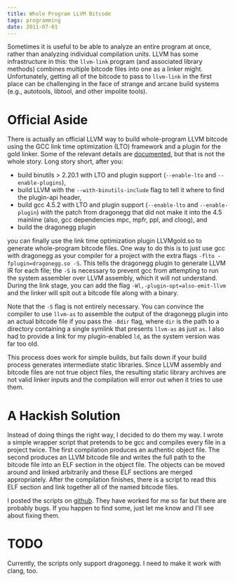 ```yaml
---
title: Whole Program LLVM Bitcode
tags: programming
date: 2011-07-01
---
```


Sometimes it is useful to be able to analyze an entire program at
once, rather than analyzing individual compilation units.  LLVM has
some infrastructure in this: the `llvm-link` program (and associated
library methods) combines multiple bitcode files into one as a linker
might.  Unfortunately, getting all of the bitcode to pass to
`llvm-link` in the first place can be challenging in the face of
strange and arcane build systems (e.g., autotools, libtool, and other
impolite tools).

Official Aside
==============

There is actually an official LLVM way to build whole-program LLVM
bitcode using the GCC link time optimization (LTO) framework and a
plugin for the gold linker.  Some of the relevant details are
[documented](http://llvm.org/docs/GoldPlugin.html "Gold Plugin
Documentation"), but that is not the whole story.  Long story short,
after you:

 * build binutils > 2.20.1 with LTO and plugin support (`--enable-lto` and
   `--enable-plugins`),
 * build LLVM with the `--with-binutils-include` flag to tell it where to find
   the plugin-api header,
 * build gcc 4.5.2 with LTO and plugin support (`--enable-lto` and `--enable-plugin`)
   _with_ the patch from dragonegg that did not make it into the 4.5 mainline (also,
   gcc dependencies mpc, mpfr, ppl, and cloog), and
 * build the dragonegg plugin

you can finally use the link time optimization plugin LLVMgold.so to
generate whole-program bitcode files.  One way to do this is to just
use gcc with dragonegg as your compiler for a project with the extra
flags `-flto -fplugin=dragonegg.so -S`.  This tells the dragonegg
plugin to generate LLVM IR for each file; the `-S` is necessary to
prevent gcc from attempting to run the system assembler over LLVM
assembly, which it will not understand.  During the link stage, you
can add the flag `-Wl,-plugin-opt=also-emit-llvm` and the linker will
spit out a bitcode file along with a binary.

Note that the `-S` flag is not entirely necessary.  You can convince
the compiler to use `llvm-as` to assemble the output of the dragonegg
plugin into an actual bitcode file if you pass the `-Bdir` flag, where
`dir` is the path to a directory containing a single symlink that
presents `llvm-as` as just `as`.  I also had to provide a link for my
plugin-enabled `ld`, as the system version was far too old.

This process does work for simple builds, but fails down if your build
process generates intermediate static libraries.  Since LLVM assembly
and bitcode files are not true object files, the resulting static
library archives are not valid linker inputs and the compilation will
error out when it tries to use them.

A Hackish Solution
==================

Instead of doing things the right way, I decided to do them my way.  I
wrote a simple wrapper script that pretends to be gcc and compiles
every file in a project twice.  The first compilation produces an
authentic object file.  The second produces an LLVM bitcode file and
writes the full path to the bitcode file into an ELF section in the
object file.  The objects can be moved around and linked arbitrarily
and these ELF sections are merged appropriately.  After the
compilation finishes, there is a script to read this ELF section and
link together all of the named bitcode files.

I posted the scripts on
[github](https://github.com/travitch/whole-program-llvm "github").  They
have worked for me so far but there are probably bugs.  If you happen
to find some, just let me know and I'll see about fixing them.

TODO
====

Currently, the scripts only support dragonegg.  I need to make it work
with clang, too.
